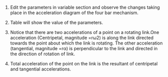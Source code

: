 1. Edit the parameters in variable section and observe the changes taking place in the acceleration diagram of the four bar mechanism.

2. Table will show the value of the parameters.
3. Notice that there are two accelerations of a point on a rotating link.One acceleration (Centripetal, magnitude =rω2) is along the link directed towards the point about which the link is rotating. The other acceleration (tangential, magnitude =rα) is perpendicular to the link and directed in the direction of rotation of link.
4. Total acceleration of the point on the link is the resultant of centripetal and tangential accelerations.
